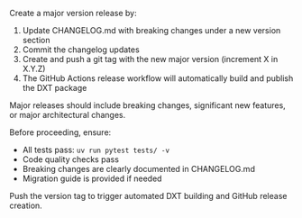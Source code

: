 Create a major version release by:

1. Update CHANGELOG.md with breaking changes under a new version section
2. Commit the changelog updates
3. Create and push a git tag with the new major version (increment X in X.Y.Z)
4. The GitHub Actions release workflow will automatically build and publish the DXT package

Major releases should include breaking changes, significant new features, or major architectural changes.

Before proceeding, ensure:
- All tests pass: `uv run pytest tests/ -v`
- Code quality checks pass
- Breaking changes are clearly documented in CHANGELOG.md
- Migration guide is provided if needed

Push the version tag to trigger automated DXT building and GitHub release creation.